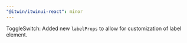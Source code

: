 ```yaml
---
"@itwin/itwinui-react": minor
---
```


ToggleSwitch: Added new `labelProps` to allow for customization of label element.
